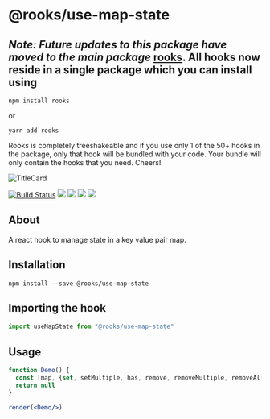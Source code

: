 # @rooks/use-map-state


## *Note: Future updates to this package have moved to the main package* [rooks](https://npmjs.com/package/rooks). All hooks now reside in a single package which you can install using

```
npm install rooks
```

or 

```
yarn add rooks
```

Rooks is completely treeshakeable and if you use only 1 of the 50+ hooks in the package, only that hook will be bundled with your code. Your bundle will only contain the hooks that you need. Cheers!

![TitleCard](https://raw.githubusercontent.com/imbhargav5/rooks/HEAD/packages/map-state/title-card.svg)

[![Build Status](https://travis-ci.org/imbhargav5/rooks.svg?branch=master)](https://travis-ci.org/imbhargav5/rooks) ![](https://img.shields.io/npm/v/@rooks/use-map-state/latest.svg) ![](https://img.shields.io/npm/l/@rooks/use-map-state.svg) ![](https://img.shields.io/bundlephobia/min/@rooks/use-map-state.svg) ![](https://img.shields.io/david/imbhargav5/rooks.svg?path=packages%2Fmap-state)



## About
A react hook to manage state in a key value pair map.


[//]: # (Main)

## Installation

```
npm install --save @rooks/use-map-state
```

## Importing the hook

```javascript
import useMapState from "@rooks/use-map-state"
```

## Usage

```jsx
function Demo() {
  const [map, {set, setMultiple, has, remove, removeMultiple, removeAll}] = useMapState({a:1,b:2});
  return null
}

render(<Demo/>)
```
